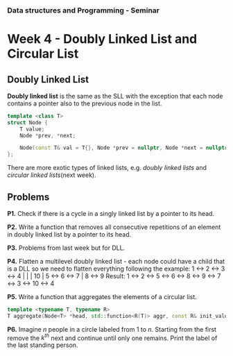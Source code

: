 ### Data structures and Programming - Seminar
# Week 4 - Doubly Linked List and Circular List

## Doubly Linked List 
**Doubly linked list** is the same as the SLL with the exception that each node contains a pointer also to the previous node in the list.
```cpp
template <class T>
struct Node {
    T value;
    Node *prev, *next;

    Node(const T& val = T{}, Node *prev = nullptr, Node *next = nullptr);
};
```
There are more exotic types of linked lists, e.g. *doubly linked lists* and *circular linked lists*(next week).

## Problems
**P1.** Check if there is a cycle in a singly linked list by a pointer to its head.

**P2.** Write a function that removes all consecutive repetitions of an element in doubly linked list by a pointer to its head.

**P3.** Problems from last week but for DLL.

**P4.** Flatten a multilevel doubly linked list - each node could have a child that is a DLL so we need to flatten everything following the example:
1 <-> 2 <-> 3 <-> 4
      |     |
      |     10
      |
      5 <-> 6 <-> 7
            |
            8 <-> 9
Result: 1 <-> 2 <-> 5 <-> 6 <-> 8 <-> 9 <-> 7 <-> 3 <-> 10 <-> 4

**P5.** Write a function that aggregates the elements of a circular list.
```cpp
template <typename T, typename R>
T aggregate(Node<T> *head, std::function<R(T)> aggr, const R& init_value);
```

**P6.** Imagine $n$ people in a circle labeled from $1$ to $n$. Starting from the first remove the $k^{th}$ next and continue until only one remains. Print the label of the last standing person.